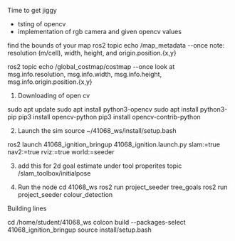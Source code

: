 Time to get jiggy 

- tsting of opencv
- implementation of rgb camera and given opencv values 

find the bounds of your map
ros2 topic echo /map_metadata --once
note: resolution (m/cell), width, height, and origin.position.{x,y}

ros2 topic echo /global_costmap/costmap --once
look at msg.info.resolution, msg.info.width, msg.info.height, msg.info.origin.position.{x,y}


1. Downloading of open cv

sudo apt update
sudo apt install python3-opencv
sudo apt install python3-pip
pip3 install opencv-python
pip3 install opencv-contrib-python

2. Launch the sim
source ~/41068_ws/install/setup.bash

ros2 launch 41068_ignition_bringup 41068_ignition.launch.py slam:=true nav2:=true rviz:=true world:=seeder

3. add this for 2d goal estimate under tool properites topic 
/slam_toolbox/initialpose




4. Run the node
cd 41068_ws
ros2 run project_seeder tree_goals
ros2 run project_seeder colour_detection


Building lines

cd /home/student/41068_ws
colcon build --packages-select 41068_ignition_bringup
source install/setup.bash